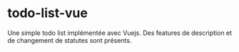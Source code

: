 # todo-list-vue
Une simple todo list implémentée avec Vuejs. Des features de description et de changement de statutes sont présents.
